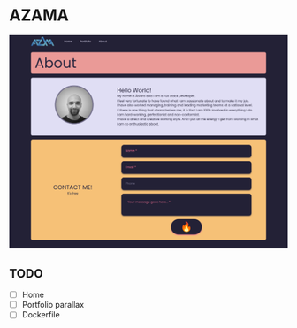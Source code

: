 # AZAMA


![azama_next](public/demo/azama_next.png)

## TODO
- [ ] Home
- [ ] Portfolio parallax
- [ ] Dockerfile